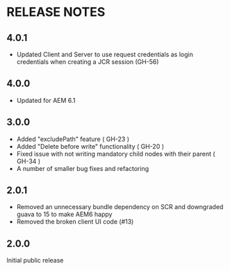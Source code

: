# RELEASE NOTES

## 4.0.1

* Updated Client and Server to use request credentials as login credentials when creating a JCR session (GH-56)

## 4.0.0

* Updated for AEM 6.1

## 3.0.0

* Added "excludePath" feature ( GH-23 )
* Added "Delete before write" functionality ( GH-20 )
* Fixed issue with not writing mandatory child nodes with their parent ( GH-34 )
* A number of smaller bug fixes and refactoring

## 2.0.1

* Removed an unnecessary bundle dependency on SCR and downgraded guava to 15 to make AEM6 happy
* Removed the broken client UI code (#13)

## 2.0.0

Initial public release
